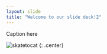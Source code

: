 ```yaml
---
layout: slide
title: "Welcome to our slide deck!2"
---
```


Caption here

![skatetocat](https://octodex.github.com/images/skatetocat.png)
{: .center}
